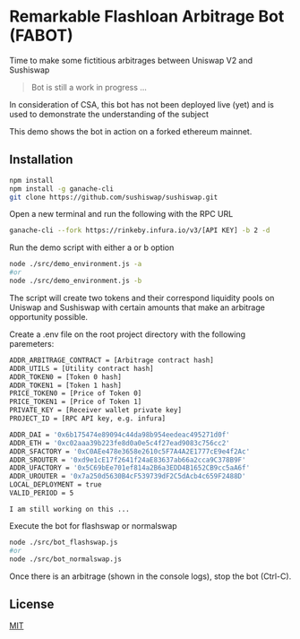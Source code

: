 # Remarkable Flashloan Arbitrage Bot (FABOT)

Time to make some fictitious arbitrages between Uniswap V2 and Sushiswap

>Bot is still a work in progress ... 

In consideration of CSA, this bot has not been deployed live (yet) and is used to demonstrate the understanding of the subject

This demo shows the bot in action on a forked ethereum mainnet.

## Installation

```bash
npm install
npm install -g ganache-cli
git clone https://github.com/sushiswap/sushiswap.git
```

Open a new terminal and run the following with the RPC URL
```bash
ganache-cli --fork https://rinkeby.infura.io/v3/[API KEY] -b 2 -d
```

Run the demo script with either a or b option 
```bash
node ./src/demo_environment.js -a
#or
node ./src/demo_environment.js -b
```

The script will create two tokens and their correspond liquidity pools on Uniswap and Sushiswap with certain amounts that make an arbitrage opportunity possible.

Create a .env file on the root project directory with the following paremeters:

```bash
ADDR_ARBITRAGE_CONTRACT = [Arbitrage contract hash]
ADDR_UTILS = [Utility contract hash]
ADDR_TOKEN0 = [Token 0 hash]
ADDR_TOKEN1 = [Token 1 hash]
PRICE_TOKEN0 = [Price of Token 0]
PRICE_TOKEN1 = [Price of Token 1]
PRIVATE_KEY = [Receiver wallet private key]
PROJECT_ID = [RPC API key, e.g. infura]

ADDR_DAI = '0x6b175474e89094c44da98b954eedeac495271d0f'
ADDR_ETH = '0xc02aaa39b223fe8d0a0e5c4f27ead9083c756cc2'
ADDR_SFACTORY = '0xC0AEe478e3658e2610c5F7A4A2E1777cE9e4f2Ac'
ADDR_SROUTER = '0xd9e1cE17f2641f24aE83637ab66a2cca9C378B9F'
ADDR_UFACTORY = '0x5C69bEe701ef814a2B6a3EDD4B1652CB9cc5aA6f'
ADDR_UROUTER = '0x7a250d5630B4cF539739dF2C5dAcb4c659F2488D'
LOCAL_DEPLOYMENT = true
VALID_PERIOD = 5
```

`I am still working on this ...`

Execute the bot for flashswap or normalswap
```bash
node ./src/bot_flashswap.js
#or
node ./src/bot_normalswap.js
```
Once there is an arbitrage (shown in the console logs), stop the bot (Ctrl-C). 

## License

[MIT](https://tldrlegal.com/license/mit-license)
